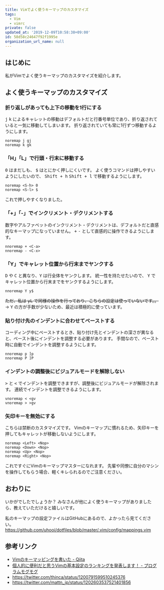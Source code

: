 ```yaml
---
title: Vimでよく使うキーマップのカスタマイズ
tags:
  - Vim
  - vimrc
private: false
updated_at: '2019-12-09T10:58:38+09:00'
id: 58d58c24647f92f1995e
organization_url_name: null
---
```

## はじめに

私がVimでよく使うキーマップのカスタマイズを紹介します。

## よく使うキーマップのカスタマイズ

### 折り返しがあっても上下の移動を1行にする

<kbd>j</kbd> <kbd>k</kbd> によるキャレットの移動はデフォルトだと行番号単位であり、折り返されていると一気に移動してしまいます。
折り返されていても常に1行ずつ移動するようにします。

```vim
noremap j gj
noremap k gk
```

### 「H」「L」で行頭・行末に移動する

<kbd>0</kbd> はまだしも、 <kbd>$</kbd> はとにかく押しにくいです。
よく使うコマンドは押しやすいようにしたいので、 <kbd><kbd>Shift</kbd> + <kbd>h</kbd></kbd> <kbd><kbd>Shift</kbd> + <kbd>l</kbd></kbd> で移動するようにします。

```vim
noremap <S-h> 0
noremap <S-l> $
```

これで押しやすくなりました。

### 「+」「-」でインクリメント・デクリメントする

数字やアルファベットのインクリメント・デクリメントは、デフォルトだと直感的なキーマップになっていません。
<kbd>+</kbd> <kbd>-</kbd> として直感的に操作できるようにします。

```vim
nnoremap + <C-a>
nnoremap - <C-x>
```

### 「Y」でキャレット位置から行末までヤンクする

<kbd>D</kbd> や <kbd>C</kbd> と異なり、<kbd>Y</kbd> は行全体をヤンクします。
統一性を持たせたいので、 <kbd>Y</kbd> でキャレット位置から行末までをヤンクするようにします。

```vim
nnoremap Y y$
```

~~ただ、私は <kbd>yL</kbd> で同様の操作を行っており、こちらの設定は使っていないです。。~~
→ <kbd>Y</kbd> の方が手数が少ないため、最近は積極的に使っています。

### 貼り付け先のインデントに合わせてペーストする

コーディング中にペーストするとき、貼り付け先とインデントの深さが異なると、ペースト後にインデントを調整する必要があります。
手間なので、ペースト時に自動でインデントを調整するようにします。

```vim
nnoremap p ]p
nnoremap P ]P
```

### インデントの調整後にビジュアルモードを解除しない

<kbd>></kbd> と <kbd><</kbd> でインデントを調整できますが、調整後にビジュアルモードが解除されます。
連続でインデントを調整できるようにします。

```vim
vnoremap < <gv
vnoremap > >gv
```

### 矢印キーを無効にする

こちらは禁断のカスタマイズです。
Vimのキーマップに慣れるため、矢印キーを押してもキャレットが移動しないようにします。

```vim
noremap <Left> <Nop>
noremap <Down> <Nop>
noremap <Up> <Nop>
noremap <Right> <Nop>
```

これですぐにVimのキーマップマスターになれます。
先輩や同僚に自分のマシンを操作してもらう場合、軽くキレられるのでご注意ください。

## おわりに

いかがでしたでしょうか？
みなさんが他によく使うキーマップがありましたら、教えていただけると嬉しいです。

私のキーマップの設定ファイルはGitHubにあるので、よかったら見てください。
https://github.com/uhooi/dotfiles/blob/master/.vim/config/mappings.vim

## 参考リンク

- [Vimのキーマッピングを書いた - Qiita](https://qiita.com/mizukmb/items/ddb5a5bfa2ce223057cb)
- [個人的に便利だと思うVimの基本設定のランキングを発表します！ - プログラムモグモグ](http://itchyny.hatenablog.com/entry/2014/12/25/090000)
- https://twitter.com/thinca/status/1200791599510245376
- https://twitter.com/mattn_jp/status/1202603537521401856
